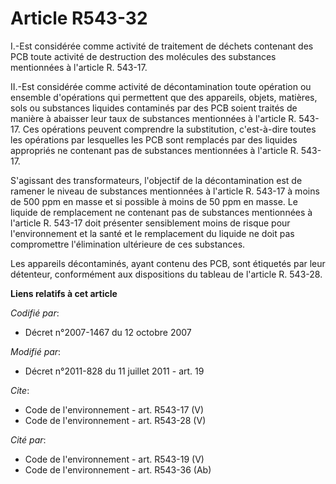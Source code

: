 # Article R543-32

I.-Est considérée comme activité de traitement de déchets contenant des PCB toute activité de destruction des molécules des
substances mentionnées à l'article R. 543-17. 

II.-Est considérée comme activité de décontamination toute opération ou ensemble d'opérations qui permettent que des
appareils, objets, matières, sols ou substances liquides contaminés par des PCB soient traités de manière à abaisser leur
taux de substances mentionnées à l'article R. 543-17. Ces opérations peuvent comprendre la substitution, c'est-à-dire toutes
les opérations par lesquelles les PCB sont remplacés par des liquides appropriés ne contenant pas de substances mentionnées à
l'article R. 543-17. 

S'agissant des transformateurs, l'objectif de la décontamination est de ramener le niveau de substances mentionnées à
l'article R. 543-17 à moins de 500 ppm en masse et si possible à moins de 50 ppm en masse. Le liquide de remplacement ne
contenant pas de substances mentionnées à l'article R. 543-17 doit présenter sensiblement moins de risque pour
l'environnement et la santé et le remplacement du liquide ne doit pas compromettre l'élimination ultérieure de ces
substances. 

Les appareils décontaminés, ayant contenu des PCB, sont étiquetés par leur détenteur, conformément aux dispositions du
tableau de l'article R. 543-28.

**Liens relatifs à cet article**

_Codifié par_:

  - Décret n°2007-1467 du 12 octobre 2007

_Modifié par_:

  - Décret n°2011-828 du 11 juillet 2011 - art. 19

_Cite_:

  - Code de l'environnement - art. R543-17 (V)
  - Code de l'environnement - art. R543-28 (V)

_Cité par_:

  - Code de l'environnement - art. R543-19 (V)
  - Code de l'environnement - art. R543-36 (Ab)
